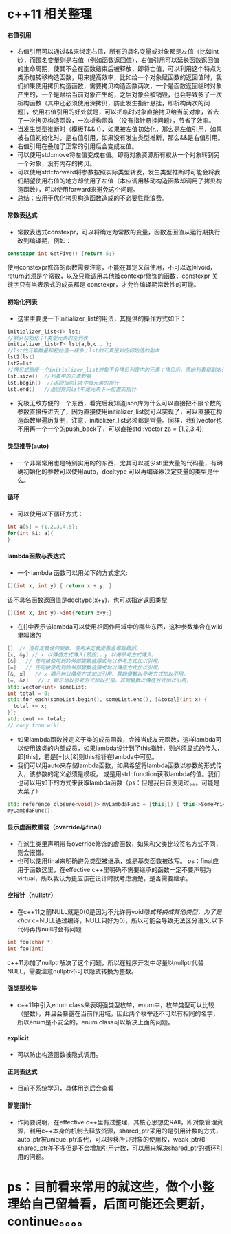 # c++11 相关整理
#### 右值引用
- 右值引用可以通过&&来绑定右值，所有的具名变量或对象都是左值（比如int i;），而匿名变量则是右值（例如函数返回值），右值引用可以延长函数返回值的生命周期，使其不会在函数结束后被释放，即将亡值，可以利用这个特点为类添加转移构造函数，用来提高效率，比如给一个对象赋函数的返回值时，我们如果使用拷贝构造函数，需要拷贝构造函数两次，一个是函数返回临时对象产生的，一个是赋给当前对象产生的，之后对象会被销毁，也会导致多了一次析构函数（其中还必须使用深拷贝，防止发生指针悬挂，即析构两次的问题），使用右值引用的好处就是，可以把临时对象直接拷贝给当前对象，省去了一次拷贝构造函数，一次析构函数 （没有指针悬挂问题），节省了效率。
- 当发生类型推断时（模板T&& t），如果被左值初始化，那么是左值引用，如果被右值初始化时，是右值引用，如果没有发生类型推断，那么&&是右值引用。
- 右值引用在叠加了正常的引用后会变成左值。
- 可以使用std::move将左值变成右值。即将对象资源所有权从一个对象转到另一个对象，没有内存的拷贝。
- 可以使用std::forward将参数按照实际类型转发，发生类型推断时可能会将我们期望使用右值的地方却使用了左值（本应调用移动构造函数却调用了拷贝构造函数），可以使用forward来避免这个问题。
- 总结：应用于优化拷贝构造函数造成的不必要性能浪费。
#### 常数表达式
- 常数表达式constexpr，可以将确定为常数的变量，函数返回值从运行期执行改到编译期，例如：
```cpp
constexpr int GetFive() {return 5;}
```
使用constexpr修饰的函数需要注意，不能在其定义前使用，不可以返回void，return必须是个常数，以及只能调用其他被contexpr修饰的函数，constexpr 关键字只有当表示式的成员都是 constexpr，才允许编译期常数性的可能。
#### 初始化列表
- 这里主要说一下initializer_list的用法，其提供的操作方式如下：
```cpp
initializer_list<T> lst; 
//默认初始化；T类型元素的空列表
initializer_list<T> lst{a,b,c...};
//lst的元素数量和初始值一样多；lst的元素是对应初始值的副本
lst2(lst)   
lst2=lst  
//拷贝或赋值一个initializer_list对象不会拷贝列表中的元素；拷贝后，原始列表和副本元素共享
lst.size()  //列表中的元素数量
lst.begin()  //返回指向lst中首元素的指针
lst.end()   //返回指向lst中尾元素下一位置的指针
```
- 究极无敌方便的一个东西，看完后我知道json库为什么可以直接把不限个数的参数直接传进去了，因为直接使用initializer_list就可以实现了，可以直接在构造函数里遍历复制，注意，initializer_list必须都是常量。同样，我们vector也不用再一个一个的push_back了，可以直接std::vector<int> za = {1,2,3,4};
#### 类型推导(auto)
- 一个非常常用也是特别实用的的东西，尤其可以减少stl里大量的代码量，有明确初始化的参数可以使用auto，decltype 可以再编译器决定变量的类型是什么。
#### 循环
- 可以使用以下循环方式：
```cpp
int a[5] = {1,2,3,4,5};
for(int &i: a){
}
```
#### lambda函数与表达式
- 一个 lambda 函数可以用如下的方式定义:
```cpp
[](int x, int y) { return x + y; }
```
该不具名函数返回值是decltype(x+y)，也可以指定返回类型
```cpp
[](int x, int y)->int{return x+y;}
```
- 在[]中表示该lambda可以使用相同作用域中的哪些东西，这种参数集合在wiki里叫闭包
```cpp
[]  // 沒有定義任何變數。使用未定義變數會導致錯誤。
[x, &y] // x 以傳值方式傳入(預設)，y 以傳參考方式傳入。
[&]   // 任何被使用到的外部變數皆隱式地以參考方式加以引用。
[=]   // 任何被使用到的外部變數皆隱式地以傳值方式加以引用。
[&, x]   // x 顯示地以傳值方式加以引用。其餘變數以參考方式加以引用。
[=, &z]   // z 顯示地以參考方式加以引用。其餘變數以傳值方式加以引用。
std::vector<int> someList;
int total = 0;
std::for_each(someList.begin(), someList.end(), [&total](int x) {
  total += x;
});
std::cout << total;
// copy from wiki
```
- 如果lambda函数被定义于类的成员函数，会被当成友元函数，这样lambda可以使用该类的内部成员，如果lambda设计到了this指针，则必须显式的传入，即[this]，若是[=]火[&]则this指针在lambda中可见。
- 我们可以用auto来存储lambda函数，如果希望将lambda函数以参数的形式传入，该参数的定义必须是模板，  或是用std::function获取lambda的值。我们也可以用如下的方式来获取lambda函数（ps：但是我目前没见过。。。可能是太菜了）
```cpp
std::reference_closure<void()> myLambdaFunc = [this]() { this->SomePrivateMemberFunction(); };
myLambdaFunc();
```
#### 显示虚函数重载（override与final）
- 在派生类里声明带有override修饰的虚函数，如果和父类比较签名方式不同，则会报错。
- 也可以使用final来明确避免类型被继承，或是基类函数被改写。
ps：final应用于函数这里，在effective c++里明确不需要继承的函数一定不要声明为virtual，所以我认为更应该在设计时就考虑清楚，是否需要继承。
#### 空指针（nullptr）
- 在c++11之前NULL就是0(0是因为不允许将void*隐式转换成其他类型，为了是char* c=NULL通过编译，NULL只好为0)，所以可能会导致无法区分语义,以下代码再传null时会有问题
```cpp
int foo(char *)
int foo(int)
```
c++11添加了nullptr解决了这个问题，所以在程序开发中尽量以nullptr代替NULL，需要注意nullptr不可以隐式转换为整数。
#### 强类型枚举
- c++11中引入enum class来表明强类型枚举，enum中，枚举类型可以比较（整数），并且会暴露在当前作用域，因此两个枚举还不可以有相同的名字，所以enum是不安全的，enum class可以解决上面的问题。
#### explicit
- 可以防止构造函数被隐式调用。
#### 正则表达式
- 目前不系统学习，具体用到后会查看
#### 智能指针
- 作简要说明，在effective c++里有过整理，其核心思想史RAII，即对象管理资源，利用c++本身的机制去释放资源，shared_ptr采用的是引用计数的方式，auto_ptr被unique_ptr取代，可以转移所只对象的使用权，weak_ptr和shared_ptr差不多但是不会增加引用计数，可以用来解决shared_ptr的循环引用的问题。


# ps：目前看来常用的就这些，做个小整理给自己留着看，后面可能还会更新，continue。。。。
